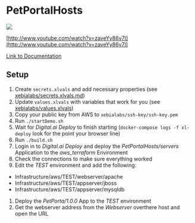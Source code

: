 # PetPortalHosts

[![](http://img.youtube.com/vi/zaveYy86v7I/0.jpg)](http://www.youtube.com/watch?v=zaveYy86v7I "How to: Deploy to AWS EC2 Using Digital.ai Deploy and Terraform")

[http://www.youtube.com/watch?v=zaveYy86v7I](http://www.youtube.com/watch?v=zaveYy86v7I)

[Link to Documentation](https://docs.xebialabs.com/v.10.0/daibyexample/how-to/deploy-using-terraform-aws-ec2/)

## Setup

1. Create `secrets.xlvals` and add necessary properties (see [xebialabs/secrets.xlvals.md](xebialabs/secrets.xlvals.md))
1. Update `values.xlvals` with variables that work for you (see [xebialabs/values.xlvals](xebialabs/values.xlvals.md))
1. Copy your public key from AWS to `xebialabs/ssh-key/ssh-key.pem`
1. Run `./startDemo.sh`
1. Wait for *Digital.ai Deploy* to finish starting (`docker-compose logs -f xl-deploy` look for the point your browser line)
1. Run `./build.sh`
1. Login in to *Digital.ai Deploy* and deploy the *PetPortalHosts/servers* Application to the *aws_terraform* Environment
1. Check the connections to make sure everything worked
1. Edit the *TEST* environment and add the following:
  * Infrastructure/aws/TEST/webserver/apache
  * Infrastructure/aws/TEST/appserver/jboss
  * Infrastructure/aws/TEST/appserver/mysqldb
1. Deploy the *PetPorta/1.0.0* App to the *TEST* environment
1. Get the webserver address from the *Webserver* overthere host and open the URL
